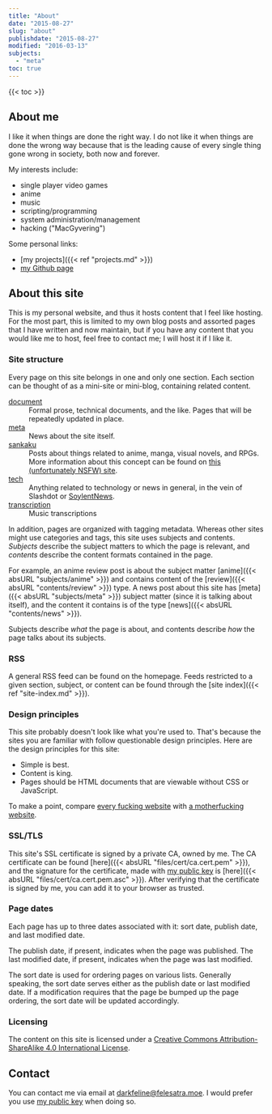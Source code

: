 ```yaml
---
title: "About"
date: "2015-08-27"
slug: "about"
publishdate: "2015-08-27"
modified: "2016-03-13"
subjects:
  - "meta"
toc: true
---
```


<aside>
  {{< toc >}}
</aside>

## About me

I like it when things are done the right way.  I do not like it when things are
done the wrong way because that is the leading cause of every single thing gone
wrong in society, both now and forever.

My interests include:

- single player video games
- anime
- music
- scripting/programming
- system administration/management
- hacking ("MacGyvering")

Some personal links:

- [my projects]({{< ref "projects.md" >}})
- [my Github page][Github]

[Github]: https://github.com/darkfeline

## About this site

This is my personal website, and thus it hosts content that I feel like hosting.
For the most part, this is limited to my own blog posts and assorted pages that
I have written and now maintain, but if you have any content that you would like
me to host, feel free to contact me; I will host it if I like it.

### Site structure

Every page on this site belongs in one and only one section.  Each section can
be thought of as a mini-site or mini-blog, containing related content.

<dl>
  <dt><a href="/document">document</a></dt>
  <dd>Formal prose, technical documents, and the like.  Pages that will be
    repeatedly updated in place.</dd>
  <dt><a href="/meta">meta</a></dt>
  <dd>News about the site itself.</dd>
  <dt><a href="/sankaku">sankaku</a></dt>
  <dd>Posts about things related to anime, manga, visual novels, and RPGs.  More
    information about this concept can be found on <a
    href="https://www.sankakucomplex.com/about/">this (unfortunately NSFW)
    site</a>.</dd>
  <dt><a href="/tech">tech</a></dt>
  <dd>Anything related to technology or news in general, in the vein of Slashdot
    or <a href="https://soylentnews.org/">SoylentNews</a>.</dd>
  <dt><a href="/transcription">transcription</a></dt>
  <dd>Music transcriptions</dd>
</dl>

In addition, pages are organized with tagging metadata.  Whereas other sites
might use categories and tags, this site uses subjects and contents.
<dfn>Subjects</dfn> describe the subject matters to which the page is relevant,
and <dfn>contents</dfn> describe the content formats contained in the page.

For example, an anime review post is about the subject matter [anime]({{< absURL
"subjects/anime" >}}) and contains content of the [review]({{< absURL
"contents/review" >}}) type.  A news post about this site has [meta]({{< absURL
"subjects/meta" >}}) subject matter (since it is talking about itself), and the
content it contains is of the type [news]({{< absURL "contents/news" >}}).

Subjects describe *what* the page is about, and contents describe *how* the page
talks about its subjects.

### RSS

A general RSS feed can be found on the homepage.  Feeds restricted to a given
section, subject, or content can be found through the
[site index]({{< ref "site-index.md" >}}).

### Design principles

This site probably doesn't look like what you're used to.  That's because the
sites you are familiar with follow questionable design principles.  Here are the
design principles for this site:

- Simple is best.
- Content is king.
- Pages should be HTML documents that are viewable without CSS or JavaScript.

To make a point, compare
[every fucking website](http://everyfuckingwebsite.com/) with
[a motherfucking website](http://motherfuckingwebsite.com/).

### SSL/TLS

This site's SSL certificate is signed by a private CA, owned by me.  The CA
certificate can be found [here]({{< absURL "files/cert/ca.cert.pem" >}}), and
the signature for the certificate, made with [my public key][key] is [here]({{<
absURL "files/cert/ca.cert.pem.asc" >}}).  After verifying that the certificate
is signed by me, you can add it to your browser as trusted.

### Page dates

Each page has up to three dates associated with it: sort date, publish date, and
last modified date.

The publish date, if present, indicates when the page was published.  The last
modified date, if present, indicates when the page was last modified.

The sort date is used for ordering pages on various lists.  Generally speaking,
the sort date serves either as the publish date or last modified date.  If a
modification requires that the page be bumped up the page ordering, the sort
date will be updated accordingly.

### Licensing

The content on this site is licensed under a <a rel="license"
  href="http://creativecommons.org/licenses/by-sa/4.0/">Creative Commons
  Attribution-ShareAlike 4.0 International License</a>.

## Contact

You can contact me via email at [darkfeline@felesatra.moe][email].  I would
prefer you use [my public key][key] when doing so.

[email]: mailto:darkfeline@felesatra.moe
[key]: https://sks-keyservers.net/pks/lookup?op=get&search=0x871AC6C82D45F74D

